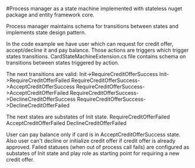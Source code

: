 #Process manager as a state machine implemented with stateless nuget package and entity framework core.

Process manager maintains schema for transitions between states and implements state design pattern.

In the code example we have user which can request for credit offer, accept/decline it and pay balance. Those actions are triggers which trigger states transitions. 
CardStateMachineExtension.cs file contains schema on transitions between states triggered by action.

The next transitions are valid:
Init->RequireCreditOfferSuccess
Init->RequireCreditOfferFailed
RequireCreditOfferSuccess->AcceptCreditOfferSuccess
RequireCreditOfferSuccess->AcceptCreditOfferFailed
RequireCreditOfferSuccess->DeclineCreditOfferSuccess
RequireCreditOfferSuccess->DeclineCreditOfferFailed

The next states are substates of Init state.
RequireCreditOfferFailed
AcceptCreditOfferFailed
DeclineCreditOfferFailed

User can pay balance only if card is in AcceptCreditOfferSuccess state. Also user can't decline or initialize credit offer if credit offer is already approved.
Failed statuses (when out of process call fails) are configured as substates of Init state and play role as starting point for requiring a new credit offer.
